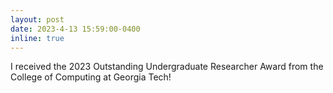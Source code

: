 ```yaml
---
layout: post
date: 2023-4-13 15:59:00-0400
inline: true
---
```


<!-- A simple inline announcement. -->
I received the 2023 Outstanding Undergraduate Researcher Award from the College of Computing at Georgia Tech!
<!-- The paper Competitive Physics Informed Neural Network has been accepted to the 11th [International Conference on Learning Representations](https://iclr.cc/)! 
Joint work with Yash Kothari, Florian Schäfer and Spencer Bryngelson. -->
<!-- Joint work with Yash Kothari, [Florian Schäfer](https://f-t-s.github.io/) and [Spencer Bryngelson](https://comp-physics.group/). -->

<!-- Spencer is giving a talk on competitive optimization methods at the next Lawrence Livermore DDPS Webinar. -->